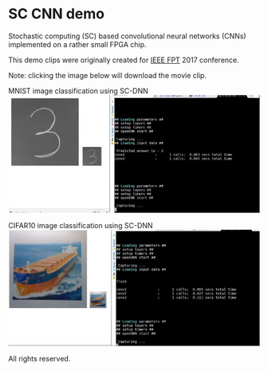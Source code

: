 # SC CNN demo
Stochastic computing (SC) based convolutional neural networks (CNNs) implemented on a rather small FPGA chip.

This demo clips were originally created for [IEEE FPT](http://www.icfpt.org/) 2017 conference.

Note: clicking the image below will download the movie clip.

MNIST image classification using SC-DNN
[![MNIST image classification using SC-DNN](sc-mnist.jpg)](2017-12-FPT-sc-mnist-demo.mp4)

CIFAR10 image classification using SC-DNN
[![CIFAR10 image classification using SC-DNN](sc-cifar10.jpg)](2017-12-FPT-sc-cifar10-demo.mp4)


All rights reserved.

